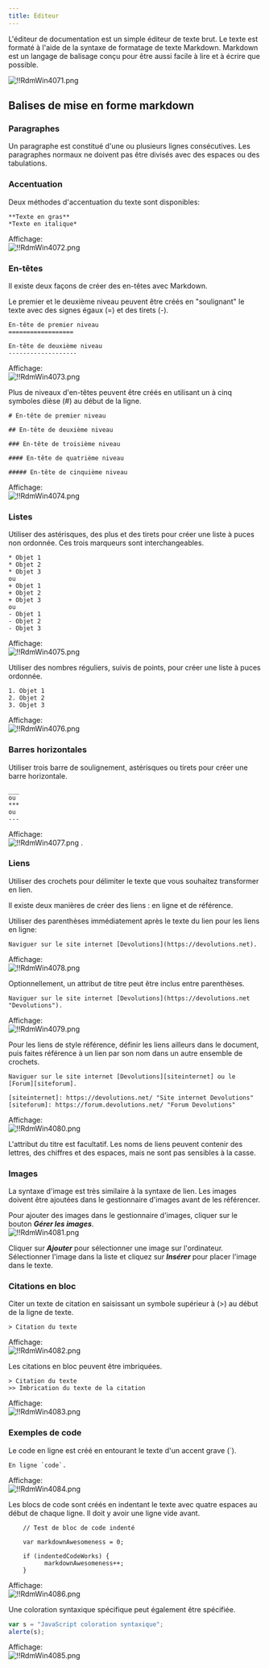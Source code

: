 ```yaml
---
title: Éditeur
---
```

L'éditeur de documentation est un simple éditeur de texte brut. Le texte est formaté à l'aide de la syntaxe de formatage de texte Markdown. Markdown est un langage de balisage conçu pour être aussi facile à lire et à écrire que possible.  

![!!RdmWin4071.png](/img/fr/rdm/windows/RdmWin4071.png) 

## Balises de mise en forme markdown 

### Paragraphes 

Un paragraphe est constitué d'une ou plusieurs lignes consécutives. Les paragraphes normaux ne doivent pas être divisés avec des espaces ou des tabulations. 

### Accentuation 

Deux méthodes d'accentuation du texte sont disponibles:  

```
**Texte en gras** 
*Texte en italique* 
```

Affichage:  
![!!RdmWin4072.png](/img/fr/rdm/windows/RdmWin4072.png) 

### En-têtes 

Il existe deux façons de créer des en-têtes avec Markdown.  

Le premier et le deuxième niveau peuvent être créés en "soulignant" le texte avec des signes égaux (=) et des tirets (-).  

```
En-tête de premier niveau 
================== 

En-tête de deuxième niveau 
------------------- 
```

Affichage:  
![!!RdmWin4073.png](/img/fr/rdm/windows/RdmWin4073.png) 

Plus de niveaux d'en-têtes peuvent être créés en utilisant un à cinq symboles dièse (#) au début de la ligne.  

```
# En-tête de premier niveau 

## En-tête de deuxième niveau 

### En-tête de troisième niveau 

#### En-tête de quatrième niveau 

##### En-tête de cinquième niveau 
```

Affichage:  
![!!RdmWin4074.png](/img/fr/rdm/windows/RdmWin4074.png) 

### Listes 

Utiliser des astérisques, des plus et des tirets pour créer une liste à puces non ordonnée. Ces trois marqueurs sont interchangeables.  

```
* Objet 1 
* Objet 2 
* Objet 3 
ou 
+ Objet 1 
+ Objet 2 
+ Objet 3 
ou 
- Objet 1 
- Objet 2 
- Objet 3 
```

Affichage:  
![!!RdmWin4075.png](/img/fr/rdm/windows/RdmWin4075.png) 

Utiliser des nombres réguliers, suivis de points, pour créer une liste à puces ordonnée.  

```
1. Objet 1 
2. Objet 2 
3. Objet 3 
```

Affichage:  
![!!RdmWin4076.png](/img/fr/rdm/windows/RdmWin4076.png) 

### Barres horizontales 

Utiliser trois barre de soulignement, astérisques ou tirets pour créer une barre horizontale.  

```
___ 
ou 
*** 
ou 
--- 
```

Affichage:  
![!!RdmWin4077.png](/img/fr/rdm/windows/RdmWin4077.png) . 

### Liens 

Utiliser des crochets pour délimiter le texte que vous souhaitez transformer en lien.  

Il existe deux manières de créer des liens : en ligne et de référence.  

Utiliser des parenthèses immédiatement après le texte du lien pour les liens en ligne:  

```
Naviguer sur le site internet [Devolutions](https://devolutions.net). 
```

Affichage:  
![!!RdmWin4078.png](/img/fr/rdm/windows/RdmWin4078.png) 

Optionnellement, un attribut de titre peut être inclus entre parenthèses. 

```
Naviguer sur le site internet [Devolutions](https://devolutions.net "Devolutions"). 
```

Affichage:  
![!!RdmWin4079.png](/img/fr/rdm/windows/RdmWin4079.png) 

Pour les liens de style référence, définir les liens ailleurs dans le document, puis faites référence à un lien par son nom dans un autre ensemble de crochets.  

```
Naviguer sur le site internet [Devolutions][siteinternet] ou le [Forum][siteforum]. 

[siteinternet]: https://devolutions.net/ "Site internet Devolutions" 
[siteforum]: https://forum.devolutions.net/ "Forum Devolutions" 
```

Affichage:  
![!!RdmWin4080.png](/img/fr/rdm/windows/RdmWin4080.png) 

L'attribut du titre est facultatif. Les noms de liens peuvent contenir des lettres, des chiffres et des espaces, mais ne sont pas sensibles à la casse. 

### Images 

La syntaxe d'image est très similaire à la syntaxe de lien. Les images doivent être ajoutées dans le gestionnaire d'images avant de les référencer.  

Pour ajouter des images dans le gestionnaire d'images, cliquer sur le bouton ***Gérer les images***.  
![!!RdmWin4081.png](/img/fr/rdm/windows/RdmWin4081.png) 

Cliquer sur ***Ajouter*** pour sélectionner une image sur l'ordinateur. Sélectionner l'image dans la liste et cliquez sur ***Insérer*** pour placer l'image dans le texte. 

### Citations en bloc 

Citer un texte de citation en saisissant un symbole supérieur à (>) au début de la ligne de texte.  

```
> Citation du texte  
```

Affichage:  
![!!RdmWin4082.png](/img/fr/rdm/windows/RdmWin4082.png) 

Les citations en bloc peuvent être imbriquées.  

```
> Citation du texte 
>> Imbrication du texte de la citation 
```

Affichage:  
![!!RdmWin4083.png](/img/fr/rdm/windows/RdmWin4083.png) 

### Exemples de code 

Le code en ligne est créé en entourant le texte d'un accent grave (`).  

```
En ligne `code`. 
```

Affichage:  
![!!RdmWin4084.png](/img/fr/rdm/windows/RdmWin4084.png) 

Les blocs de code sont créés en indentant le texte avec quatre espaces au début de chaque ligne. Il doit y avoir une ligne vide avant.  

```
    // Test de bloc de code indenté 
 
    var markdownAwesomeness = 0; 
 
    if (indentedCodeWorks) { 
          markdownAwesomeness++; 
    } 
```

Affichage:  
![!!RdmWin4086.png](/img/fr/rdm/windows/RdmWin4086.png) 

Une coloration syntaxique spécifique peut également être spécifiée.  

```javascript 
var s = "JavaScript coloration syntaxique"; 
alerte(s); 
``` 

Affichage:  
![!!RdmWin4085.png](/img/fr/rdm/windows/RdmWin4085.png) 


